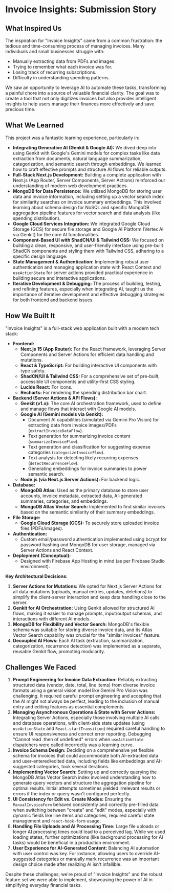 
# Invoice Insights: Submission Story

## What Inspired Us

The inspiration for "Invoice Insights" came from a common frustration: the tedious and time-consuming process of managing invoices. Many individuals and small businesses struggle with:

*   Manually extracting data from PDFs and images.
*   Trying to remember what each invoice was for.
*   Losing track of recurring subscriptions.
*   Difficulty in understanding spending patterns.

We saw an opportunity to leverage AI to automate these tasks, transforming a painful chore into a source of valuable financial clarity. The goal was to create a tool that not only digitizes invoices but also provides intelligent insights to help users manage their finances more effectively and save precious time.

## What We Learned

This project was a fantastic learning experience, particularly in:

*   **Integrating Generative AI (Genkit & Google AI):** We dived deep into using Genkit with Google's Gemini models for complex tasks like data extraction from documents, natural language summarization, categorization, and semantic search through embeddings. We learned how to craft effective prompts and structure AI flows for reliable outputs.
*   **Full-Stack Next.js Development:** Building a complete application with Next.js (App Router, Server Components, Server Actions) reinforced our understanding of modern web development practices.
*   **MongoDB for Data Persistence:** We utilized MongoDB for storing user data and invoice information, including setting up a vector search index for similarity searches on invoice summary embeddings. This involved learning about schema design for NoSQL and specific MongoDB aggregation pipeline features for vector search and data analysis (like spending distribution).
*   **Google Cloud Services Integration:** We integrated Google Cloud Storage (GCS) for secure file storage and Google AI Platform (Vertex AI via Genkit) for the core AI functionalities.
*   **Component-Based UI with ShadCN/UI & Tailwind CSS:** We focused on building a clean, responsive, and user-friendly interface using pre-built ShadCN components and styling them with Tailwind CSS, adhering to a specific design language.
*   **State Management & Authentication:** Implementing robust user authentication and managing application state with React Context and `useActionState` for server actions provided practical experience in building secure and interactive applications.
*   **Iterative Development & Debugging:** The process of building, testing, and refining features, especially when integrating AI, taught us the importance of iterative development and effective debugging strategies for both frontend and backend issues.

## How We Built It

"Invoice Insights" is a full-stack web application built with a modern tech stack:

*   **Frontend:**
    *   **Next.js 15 (App Router):** For the React framework, leveraging Server Components and Server Actions for efficient data handling and mutations.
    *   **React & TypeScript:** For building interactive UI components with type safety.
    *   **ShadCN/UI & Tailwind CSS:** For a comprehensive set of pre-built, accessible UI components and utility-first CSS styling.
    *   **Lucide React:** For icons.
    *   **Recharts:** For rendering the spending distribution bar chart.
*   **Backend (Server Actions & API Flows):**
    *   **Genkit (v1.x):** The core AI orchestration framework, used to define and manage flows that interact with Google AI models.
    *   **Google AI (Gemini models via Genkit):**
        *   Document AI capabilities (simulated via Gemini Pro Vision) for extracting data from invoice images/PDFs (`extractInvoiceDataFlow`).
        *   Text generation for summarizing invoice content (`summarizeInvoiceFlow`).
        *   Text generation and classification for suggesting expense categories (`categorizeInvoiceFlow`).
        *   Text analysis for detecting likely recurring expenses (`detectRecurrenceFlow`).
        *   Generating embeddings for invoice summaries to power semantic search.
    *   **Node.js (via Next.js Server Actions):** For backend logic.
*   **Database:**
    *   **MongoDB Atlas:** Used as the primary database to store user accounts, invoice metadata, extracted data, AI-generated summaries, categories, and embeddings.
    *   **MongoDB Atlas Vector Search:** Implemented to find similar invoices based on the semantic similarity of their summary embeddings.
*   **File Storage:**
    *   **Google Cloud Storage (GCS):** To securely store uploaded invoice files (PDFs/images).
*   **Authentication:**
    *   Custom email/password authentication implemented using bcrypt for password hashing and MongoDB for user storage, managed via Server Actions and React Context.
*   **Deployment (Conceptual):**
    *   Designed with Firebase App Hosting in mind (as per Firebase Studio environment).

**Key Architectural Decisions:**

1.  **Server Actions for Mutations:** We opted for Next.js Server Actions for all data mutations (uploads, manual entries, updates, deletions) to simplify the client-server interaction and keep data handling close to the server.
2.  **Genkit for AI Orchestration:** Using Genkit allowed for structured AI flows, making it easier to manage prompts, input/output schemas, and interactions with different AI models.
3.  **MongoDB for Flexibility and Vector Search:** MongoDB's flexible schema was suitable for storing diverse invoice data, and its Atlas Vector Search capability was crucial for the "similar invoices" feature.
4.  **Decoupled AI Flows:** Each AI task (extraction, summarization, categorization, recurrence detection) was implemented as a separate, reusable Genkit flow, promoting modularity.

## Challenges We Faced

1.  **Prompt Engineering for Invoice Data Extraction:** Reliably extracting structured data (vendor, date, total, line items) from diverse invoice formats using a general vision model like Gemini Pro Vision was challenging. It required careful prompt engineering and accepting that the AI might not always be perfect, leading to the inclusion of manual entry and editing features as essential complements.
2.  **Managing Asynchronous Operations & State with Server Actions:** Integrating Server Actions, especially those involving multiple AI calls and database operations, with client-side state updates (using `useActionState` and `React.startTransition`) required careful handling to ensure UI responsiveness and correct error reporting. Debugging "Cannot read .then of undefined" errors when `useActionState` dispatchers were called incorrectly was a learning curve.
3.  **Invoice Schema Design:** Deciding on a comprehensive yet flexible schema for invoices that could accommodate both AI-extracted data and user-entered/edited data, including fields like embeddings and AI-suggested categories, took several iterations.
4.  **Implementing Vector Search:** Setting up and correctly querying the MongoDB Atlas Vector Search index involved understanding how to generate query vectors and structure the aggregation pipeline for optimal results. Initial attempts sometimes yielded irrelevant results or errors if the index or query wasn't configured perfectly.
5.  **UI Consistency for Edit vs. Create Modes:** Ensuring the `ManualInvoiceForm` behaved consistently and correctly pre-filled data when switching between "create" and "edit" modes, especially with dynamic fields like line items and categories, required careful state management and `react-hook-form` usage.
6.  **Handling File Uploads and AI Processing Time:** Large file uploads or longer AI processing times could lead to a perceived lag. While we used loading states, further optimizations (like background processing for AI tasks) would be beneficial in a production environment.
7.  **User Experience for AI-Generated Content:** Balancing AI automation with user control was key. For instance, allowing users to override AI-suggested categories or manually mark recurrence was an important design choice made after realizing AI isn't infallible.

Despite these challenges, we're proud of "Invoice Insights" and the robust feature set we were able to implement, showcasing the power of AI in simplifying everyday financial tasks.
